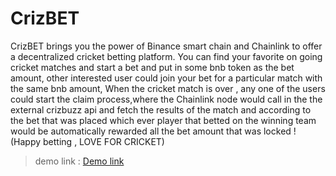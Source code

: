 # CrizBET
CrizBET brings you the power of Binance smart chain and Chainlink to offer a decentralized cricket betting platform. You can find your favorite on going cricket matches and start a bet and put in some bnb token as the bet amount, other interested user could join your bet for a particular match with the same bnb amount, When the cricket match is over , any one of the users could start the claim process,where the Chainlink node would call in the the external crizbuzz api and fetch the results of the match and according to the bet that was placed which ever player that betted on the winning team would be automatically rewarded all the bet amount that was locked ! (Happy betting , LOVE FOR CRICKET)

> demo link : [Demo link](https://youtu.be/8EyXkiW2zB4)
